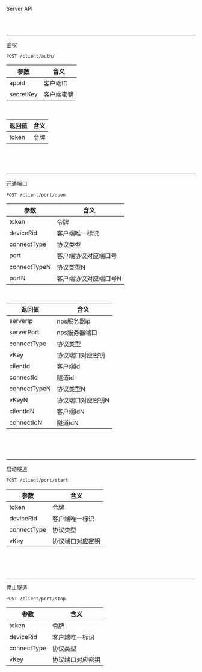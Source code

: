 Server API

<br/> 
<br/> 

---
鉴权
```
POST /client/auth/
```

| 参数   | 含义                    |
| ------ | ----------------------- |
| appid | 客户端ID |
| secretKey | 客户端密钥 |
<br/> 

| 返回值   | 含义         |
| ------ | ----------------------- |
| token | 令牌 |  

<br/> 
<br/> 
<br/> 

---
开通端口
```
POST /client/port/open
```
| 参数   | 含义                    |
| ------ | -----------------------|
| token | 令牌 |
| deviceRid | 客户端唯一标识 |
| connectType | 协议类型 |
| port | 客户端协议对应端口号|
| connectTypeN | 协议类型N |
| portN | 客户端协议对应端口号N|


<br/> 


| 返回值   | 含义         |
| ------ | ----------------------- |
| serverIp | nps服务器ip |
|  serverPort | nps服务器端口 |
| connectType | 协议类型 |
| vKey | 协议端口对应密钥 |
| clientId | 客户端id |
| connectId | 隧道id |
| connectTypeN | 协议类型N |
| vKeyN | 协议端口对应密钥N |
| clientIdN | 客户端idN |
| connectIdN | 隧道idN |

<br/> 
<br/> 
<br/> 

---
启动隧道
```
POST /client/port/start
```
| 参数   | 含义                    |
| ------ | -----------------------|
| token | 令牌 |
| deviceRid | 客户端唯一标识 |
| connectType | 协议类型 |
| vKey | 协议端口对应密钥 |

<br/> 
<br/> 
<br/> 

---
停止隧道
```
POST /client/port/stop
```
| 参数   | 含义                    |
| ------ | -----------------------|
| token | 令牌 |
| deviceRid | 客户端唯一标识 |
| connectType | 协议类型 |
| vKey | 协议端口对应密钥 |